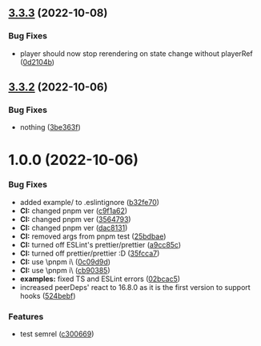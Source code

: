 ## [3.3.3](https://github.com/DuCanhGH/react-hls/compare/v3.3.2...v3.3.3) (2022-10-08)


### Bug Fixes

* player should now stop rerendering on state change without playerRef ([0d2104b](https://github.com/DuCanhGH/react-hls/commit/0d2104be5b8e12f4d0bc5ada9d4ccfa6abac4bcf))

## [3.3.2](https://github.com/DuCanhGH/react-hls/compare/v3.3.1...v3.3.2) (2022-10-06)


### Bug Fixes

* nothing ([3be363f](https://github.com/DuCanhGH/react-hls/commit/3be363fb3967a2b2ba93e270dfc3ed8f4dacc264))

# 1.0.0 (2022-10-06)


### Bug Fixes

* added example/ to .eslintignore ([b32fe70](https://github.com/DuCanhGH/react-hls/commit/b32fe70efdd8a0c1753d71315559dce25cfc799c))
* **CI:** changed pnpm ver ([c9f1a62](https://github.com/DuCanhGH/react-hls/commit/c9f1a6253f4ca88af4c78ffc8cfd9c39891cd65a))
* **CI:** changed pnpm ver ([3564793](https://github.com/DuCanhGH/react-hls/commit/35647935aba19fd63cbfbcc03f9612a22b753e9a))
* **CI:** changed pnpm ver ([dac8131](https://github.com/DuCanhGH/react-hls/commit/dac81311ae48be4d9ebe596af587415d4a928827))
* **CI:** removed args from pnpm test ([25bdbae](https://github.com/DuCanhGH/react-hls/commit/25bdbaed5d1744991f8adea2b680d4a7c2a3ea87))
* **CI:** turned off ESLint's prettier/prettier ([a9cc85c](https://github.com/DuCanhGH/react-hls/commit/a9cc85c91b7227d16908111f195812f58b822c4c))
* **CI:** turned off prettier/prettier :D ([35fcca7](https://github.com/DuCanhGH/react-hls/commit/35fcca70eb9dcaf2ad6d52101c88decc147bf041))
* **CI:** use \pnpm i\ ([0c09d9d](https://github.com/DuCanhGH/react-hls/commit/0c09d9d2c312a030ad42c3d68bb368ce93db1610))
* **CI:** use \pnpm i\ ([cb90385](https://github.com/DuCanhGH/react-hls/commit/cb903858c560c854a396589149a6cf3482fb451e))
* **examples:** fixed TS and ESLint errors ([02bcac5](https://github.com/DuCanhGH/react-hls/commit/02bcac5ac8f5da31e4f3097e8c563e51779c774e))
* increased peerDeps' react to 16.8.0 as it is the first version to support hooks ([524bebf](https://github.com/DuCanhGH/react-hls/commit/524bebf6ea8de0e74bc75c339945196332544637))


### Features

* test semrel ([c300669](https://github.com/DuCanhGH/react-hls/commit/c300669cf7fc766f4adffb0980ccbdc6be889806))
